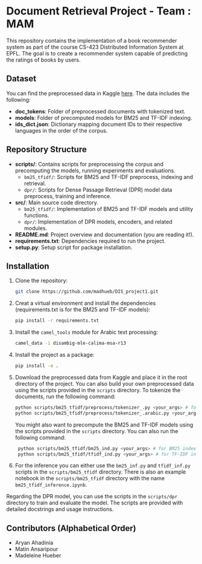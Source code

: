 # Document Retrieval Project - Team : MAM

This repository contains the implementation of a book recommender system as part of the course CS-423 Distributed Information System at EPFL. The goal is to create a recommender system capable of predicting the ratings of books by users.

## Dataset
You can find the preprocessed data in Kaggle [here](https://www.kaggle.com/datasets/mansarip/dis1-preprocess). The data includes the following:
- **doc_tokens**: Folder of preprocessed documents with tokenized text.
- **models**: Folder of precomputed models for BM25 and TF-IDF indexing.
- **ids_dict.json**: Dictionary mapping document IDs to their respective languages in the order of the corpus.


## Repository Structure
- **scripts/**: Contains scripts for preprocessing the corpus and precomputing the models, running experiments and evaluations.
  - `bm25_tfidf/`: Scripts for BM25 and TF-IDF preprocess, indexing and retrieval.
  - `dpr/`: Scripts for Dense Passage Retrieval (DPR) model data preprocess, training and inference.
- **src/**: Main source code directory.
  - `bm25_tfidf/`: Implementation of BM25 and TF-IDF models and utility functions.
  - `dpr/`: Implementation of DPR models, encoders, and related modules.
- **README.md**: Project overview and documentation (you are reading it!).
- **requirements.txt**: Dependencies required to run the project.
- **setup.py**: Setup script for package installation.

## Installation
1. Clone the repository:
   ```bash
   git clone https://github.com/madhueb/DIS_project1.git
   ```
2. Creat a virtual environment and install the dependencies (requirements.txt is for the BM25 and TF-IDF models):
   ```bash
   pip install -r requirements.txt
   ```
3. Install the `camel_tools` module for Arabic text processing:
   ```bash
   camel_data -i disambig-mle-calima-msa-r13
    ```
4. Install the project as a package:
   ```bash
   pip install -e .
   ```
5. Download the preprocessed data from Kaggle and place it in the root directory of the project. You can also build your own preprocessed data using the scripts provided in the `scripts` directory. To tokenize the documents, run the following command:
   ```bash
   python scripts/bm25_tfidf/preprocess/tokenizer_.py <your_args> # for all languages except Arabic
   python scripts/bm25_tfidf/preprocess/tokenizer_.arabic.py <your_args> # for Arabic
   ```
    You might also want to precompute the BM25 and TF-IDF models using the scripts provided in the `scripts` directory. You can also run the following command:
   ```bash
    python scripts/bm25_tfidf/bm25_ind.py <your_args> # for BM25 indexing
    python scripts/bm25_tfidf/tfidf_ind.py <your_args> # for TF-IDF indexing
    ```
6. For the inference you can either use the `bm25_inf.py` and `tfidf_inf.py` scripts in the `scripts/bm25_tfidf` directory. There is also an example notebook in the `scripts/bm25_tfidf` directory with the name `bm25_tfidf_inference.ipynb`.

Regarding the DPR model, you can use the scripts in the `scripts/dpr` directory to train and evaluate the model. The scripts are provided with detailed docstrings and usage instructions.

## Contributors (Alphabetical Order)
- Aryan Ahadinia
- Matin Ansaripour
- Madeleine Hueber



